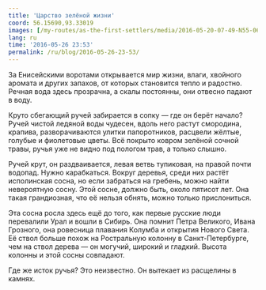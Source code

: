 ```yaml
---
title: 'Царство зелёной жизни'
coord: 56.15690,93.33019
images: [/my-routes/as-the-first-settlers/media/2016-05-20-07-49-N55-06247E91-45648-5460, /my-routes/as-the-first-settlers/media/2016-05-20-08-24-N55-06353E91-44838-5512]
lang: ru
time: '2016-05-26 23:53'
permalink: /ru/blog/2016-05-26-23-53/
---
```


За Енисейскими воротами открывается мир жизни, влаги, хвойного аромата и других запахов, от которых становится тепло и радостно. Речная вода здесь прозрачна, а скалы постоянны, они отвесно падают в воду.

Круто сбегающий ручей забирается в сопку&nbsp;— где он берёт начало? Ручей чистой ледяной воды чудесен, вдоль него растут смородина, крапива, разворачиваются улитки папоротников, расцвели жёлтые, голубые и фиолетовые цветы. Всё покрыто ковром зелёной сочной травы, ручья уже не видно под пологом трав, а только слышно.

Ручей крут, он раздваивается, левая ветвь тупиковая, на правой почти водопад. Нужно карабкаться. Вокруг деревья, среди них растёт исполинская сосна, но если забраться на гребень, можно найти невероятную сосну. Этой сосне, должно быть, около пятисот лет. Она такая грандиозная, что её нельзя обнять, можно только прислониться.

Эта сосна росла здесь ещё до того, как первые русские люди перевалили Урал и вошли в Сибирь. Она помнит Петра Великого, Ивана Грозного, она ровесница плавания Колумба и открытия Нового Света. Её ствол больше похож на Ростральную колонну в Санкт-Петербурге, чем на ствол дерева&nbsp;— он могучий, широкий и гладкий. Высота колонны и этой сосны совпадают.

Где же исток ручья? Это неизвестно. Он вытекает из расщелины в камнях.
